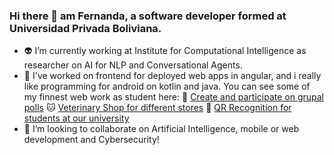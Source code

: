 ### Hi there 👋 am Fernanda, a software developer formed at Universidad Privada Boliviana.
- 👽 I’m currently working at Institute for Computational Intelligence as researcher on AI for NLP and Conversational Agents.
- 🌵 I've worked on frontend for deployed web apps in angular, and i really like programming for android on kotlin and java.
     You can see some of my finnest web work as student here:
          🍯 [Create and participate on grupal polls](https://choixs.firebaseapp.com/login)
          🐱 [Veterinary Shop for different stores](https://vet-website-caa3e.web.app/)
          🎇 [QR Recognition for students at our university](https://tarjeta-beneficios-seupb.web.app/)
- 🐸 I’m looking to collaborate on Artificial Intelligence, mobile or web development and Cybersecurity!

<!--
**femandamartinez/femandamartinez** is a ✨ _special_ ✨ repository because its `README.md` (this file) appears on your GitHub profile.

- 🔭 I’m currently working on the ICI as developer for a Speech Recognition Model
- 🌱 I’m currently learning Python, Kotlin, React and Flutter...
- 👯 I’m looking to collaborate on Artificial Intelligence or Cybersecurity!
-->
